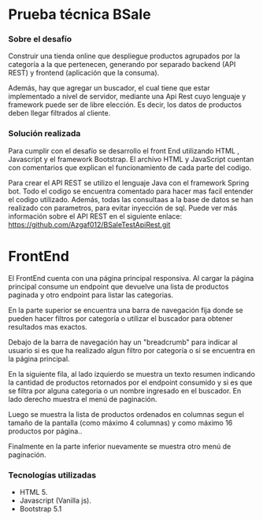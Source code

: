 # Prueba técnica BSale

### Sobre el desafío

Construir una tienda online que despliegue productos agrupados por la categoría a la que pertenecen, generando por separado backend (API REST) y frontend (aplicación que la consuma).

Además, hay que agregar un buscador, el cual tiene que estar implementado a nivel de servidor, mediante una Api Rest cuyo lenguaje y framework puede ser de libre elección. Es decir, los datos de productos deben llegar filtrados al cliente.

### Solución realizada

Para cumplir con el desafío se desarrollo el front End utilizando HTML , Javascript y el framework Bootstrap. El archivo HTML y  JavaScript cuentan con comentarios que explican el funcionamiento de cada parte del codigo.

Para crear el API REST se utilizo  el lenguaje Java con el framework Spring bot. Todo el codigo se encuentra comentado para hacer mas facil entender el codigo utilizado. Además, todas las consultaas a la base de datos se han realizado con parametros, para evitar inyección de sql. Puede ver más información sobre el API REST en el siguiente enlace: https://github.com/Azgaf012/BSaleTestApiRest.git

# FrontEnd

El FrontEnd cuenta con una página principal responsiva. Al cargar la página principal consume un endpoint que devuelve una lista de productos paginada y otro endpoint para listar las categorias.

En la parte superior se encuentra una barra de navegación fija donde se pueden hacer filtros por categoría o utilizar el buscador para obtener resultados mas exactos.

Debajo de la barra de navegación hay un "breadcrumb" para indicar al usuario si es que ha realizado algun filtro por categoría o si se encuentra en la página principal.

En la siguiente fila, al lado izquierdo se muestra un texto resumen indicando la cantidad de productos retornados por el endpoint consumido y si es que se filtra por alguna categoria o un nombre ingresado en el buscador. En lado derecho muestra el menú de paginación.

Luego se muestra la lista de productos ordenados en columnas segun el tamaño de la pantalla (como máximo 4 columnas) y como máximo 16 productos por página..

Finalmente en la parte inferior nuevamente se muestra otro menú de paginación.

### Tecnologías utilizadas

- HTML 5.
- Javascript (Vanilla js).
- Bootstrap 5.1



